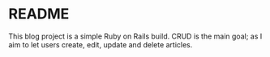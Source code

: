 # README

This blog project is a simple Ruby on Rails build. CRUD is the main goal; as I aim to let users create, edit, update and delete
articles. 
